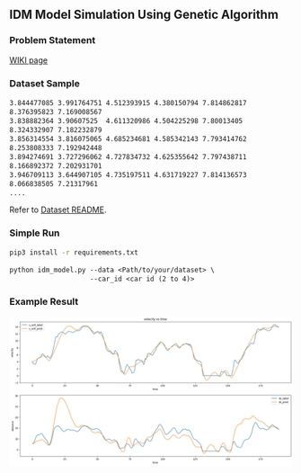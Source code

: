 ## IDM Model Simulation Using Genetic Algorithm

### Problem Statement
[WIKI page](URL)

### Dataset Sample
```csv
3.844477085	3.991764751	4.512393915	4.380150794	7.814862817	8.376395823	7.169008567
3.838882364	3.90607525	4.611320986	4.504225298	7.80013405	8.324332907	7.182232879
3.856314554	3.816075065	4.685234681	4.585342143	7.793414762	8.253808333	7.192942448
3.894274691	3.727296062	4.727834732	4.625355642	7.797438711	8.166892372	7.202931701
3.946709113	3.644907105	4.735197511	4.631719227	7.814136573	8.066838505	7.21317961
....
```
Refer to [Dataset README](./README_dataset.txt).

### Simple Run
```bash
pip3 install -r requirements.txt
```
```
python idm_model.py --data <Path/to/your/dataset> \
                    --car_id <car id (2 to 4)>
```

### Example Result
![Example Result](./example_result.png)

